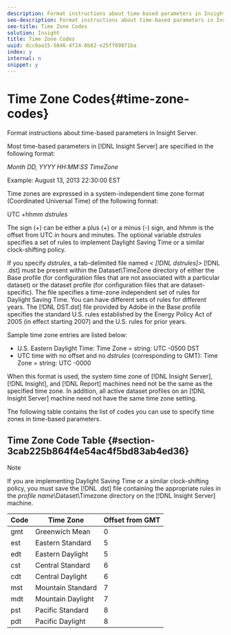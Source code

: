 ```yaml
---
description: Format instructions about time-based parameters in Insight Server.
seo-description: Format instructions about time-based parameters in Insight Server.
seo-title: Time Zone Codes
solution: Insight
title: Time Zone Codes
uuid: dcc8aa15-5846-4f24-8b82-e25ff89871ba
index: y
internal: n
snippet: y
---
```


# Time Zone Codes{#time-zone-codes}

Format instructions about time-based parameters in Insight Server.

Most time-based parameters in [!DNL Insight Server] are specified in the following format:

*Month DD, YYYY HH:MM:SS TimeZone*

Example: August 13, 2013 22:30:00 EST

Time zones are expressed in a system-independent time zone format (Coordinated Universal Time) of the following format:

UTC +hhmm *dstrules*

The sign (+) can be either a plus (+) or a minus (-) sign, and *hhmm* is the offset from UTC in hours and minutes. The optional variable *dstrules* specifies a set of rules to implement Daylight Saving Time or a similar clock-shifting policy.

If you specify *dstrules*, a tab-delimited file named *< [!DNL dstrules]>* [!DNL .dst] must be present within the Dataset\TimeZone directory of either the Base profile (for configuration files that are not associated with a particular dataset) or the dataset profile (for configuration files that are dataset-specific). The file specifies a time-zone independent set of rules for Daylight Saving Time. You can have different sets of rules for different years. The [!DNL DST.dst] file provided by Adobe in the Base profile specifies the standard U.S. rules established by the Energy Policy Act of 2005 (in effect starting 2007) and the U.S. rules for prior years.

Sample time zone entries are listed below:

* U.S. Eastern Daylight Time: Time Zone = string: UTC -0500 DST 
* UTC time with no offset and no *dstrules* (corresponding to GMT): Time Zone = string: UTC -0000

When this format is used, the system time zone of [!DNL Insight Server], [!DNL Insight], and [!DNL Report] machines need not be the same as the specified time zone. In addition, all active dataset profiles on an [!DNL Insight Server] machine need not have the same time zone setting.

The following table contains the list of codes you can use to specify time zones in time-based parameters.

## Time Zone Code Table {#section-3cab225b864f4e54ac4f5bd83ab4ed36}

>[!NOTE]
>
>If you are implementing Daylight Saving Time or a similar clock-shifting policy, you must save the [!DNL .dst] file containing the appropriate rules in the *profile name*\Dataset\Timezone directory on the [!DNL Insight Server] machine.

|  Code  | Time Zone  | Offset from GMT  |
|---|---|---|
|  gmt  | Greenwich Mean  | 0  |
|  est  | Eastern Standard  | 5  |
|  edt  | Eastern Daylight  | 5  |
|  cst  | Central Standard  | 6  |
|  cdt  | Central Daylight  | 6  |
|  mst  | Mountain Standard  | 7  |
|  mdt  | Mountain Daylight  | 7  |
|  pst  | Pacific Standard  | 8  |
|  pdt  | Pacific Daylight  | 8  |


